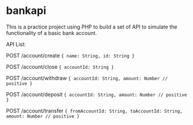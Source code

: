 # bankapi
This is a practice project using PHP to build a set of API to simulate the functionality of a basic bank account.

API List:

POST /account/create
`{
  name: String,
  id: String
}`

POST /account/close
`{
  accountId: String
}`

POST /account/withdraw
`{
  accountId: String,
  amount: Number // positive
}`

POST /account/deposit
`{
  accountId: String,
  amount: Number // positive
}`

POST /account/transfer
`{
  fromAccountId: String,
  toAccountId: String,
  amount: Number // positive
}`
